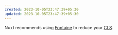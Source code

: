 ```yaml
---
created: 2023-10-05T23:47:39+05:30
updated: 2023-10-05T23:47:39+05:30
---
```



Nuxt recommends using [Fontaine](https://github.com/nuxt-modules/fontaine) to reduce your [CLS](https://web.dev/cls/). 